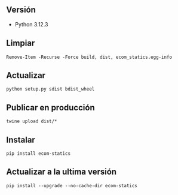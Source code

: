 ## Versión

- Python 3.12.3

## Limpiar

``` shell
Remove-Item -Recurse -Force build, dist, ecom_statics.egg-info
```

## Actualizar

``` shell
python setup.py sdist bdist_wheel
```

## Publicar en producción

``` shell
twine upload dist/*
```

## Instalar

``` shell
pip install ecom-statics
```

## Actualizar a la ultima versión

``` shell
pip install --upgrade --no-cache-dir ecom-statics
```

